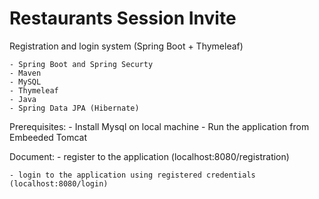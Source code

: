 # Restaurants Session Invite
 Registration and login system (Spring Boot + Thymeleaf)
 
 	- Spring Boot and Spring Securty
	- Maven
	- MySQL
	- Thymeleaf
	- Java
	- Spring Data JPA (Hibernate)

Prerequisites:
    - Install Mysql on local machine
	- Run the application from Embeeded Tomcat

Document:
	- register to the application (localhost:8080/registration)
	
	
	- login to the application using registered credentials (localhost:8080/login)
